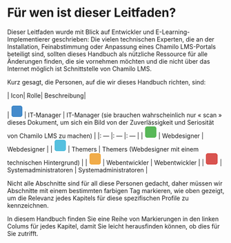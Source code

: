 # Für wen ist dieser Leitfaden?

Dieser Leitfaden wurde mit Blick auf Entwickler und E-Learning-Implementierer geschrieben: Die vielen technischen Experten, die an der Installation, Feinabstimmung oder Anpassung eines Chamilo LMS-Portals beteiligt sind, sollten dieses Handbuch als nützliche Ressource für alle Änderungen finden, die sie vornehmen möchten und die nicht über das Internet möglich ist Schnittstelle von Chamilo LMS.

Kurz gesagt, die Personen, auf die wir dieses Handbuch richten, sind:

\| Icon\| Rolle\| Beschreibung\|

| ![](../../.gitbook/assets/images1%20%286%29.png) | IT-Manager | IT-Manager \(sie brauchen wahrscheinlich nur « scan » dieses Dokument, um sich ein Bild von der Zuverlässigkeit und Seriosität von Chamilo LMS zu machen\) |
|: — |: — |: — |
| ![](../../.gitbook/assets/images6%20%286%29.png) | Webdesigner | Webdesigner |
| ![](../../.gitbook/assets/images10%20%284%29.png) | Themers | Themers \(Webdesigner mit einem technischen Hintergrund\) |
| ![](../../.gitbook/assets/images11%20%289%29.png) | Webentwickler | Webentwickler |
| ![](../../.gitbook/assets/images12%20%287%29.png) | Systemadministratoren | Systemadministratoren |

Nicht alle Abschnitte sind für all diese Personen gedacht, daher müssen wir Abschnitte mit einem bestimmten farbigen Tag markieren, wie oben gezeigt, um die Relevanz jedes Kapitels für diese spezifischen Profile zu kennzeichnen.

In diesem Handbuch finden Sie eine Reihe von Markierungen in den linken Colums für jedes Kapitel, damit Sie leicht herausfinden können, ob dies für Sie zutrifft.